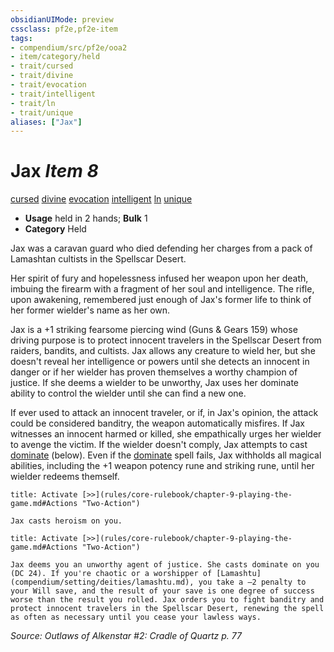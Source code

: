 ```yaml
---
obsidianUIMode: preview
cssclass: pf2e,pf2e-item
tags:
- compendium/src/pf2e/ooa2
- item/category/held
- trait/cursed
- trait/divine
- trait/evocation
- trait/intelligent
- trait/ln
- trait/unique
aliases: ["Jax"]
---
```

# Jax *Item 8*  
[cursed](rules/traits/cursed-gmg.md "Cursed Item Trait")  [divine](rules/traits/divine.md "Divine Tradition Trait")  [evocation](rules/traits/evocation.md "Evocation School Trait")  [intelligent](rules/traits/intelligent-gmg.md "Intelligent Item Trait")  [ln](rules/traits/ln-b1.md "Lawful Neutral Alignment Trait")  [unique](rules/traits/unique.md "Unique Rarity Trait")  

- **Usage** held in 2 hands; **Bulk** 1
- **Category** Held

Jax was a caravan guard who died defending her charges from a pack of Lamashtan cultists in the Spellscar Desert.

Her spirit of fury and hopelessness infused her weapon upon her death, imbuing the firearm with a fragment of her soul and intelligence. The rifle, upon awakening, remembered just enough of Jax's former life to think of her former wielder's name as her own.

Jax is a +1 striking fearsome piercing wind (Guns & Gears 159) whose driving purpose is to protect innocent travelers in the Spellscar Desert from raiders, bandits, and cultists. Jax allows any creature to wield her, but she doesn't reveal her intelligence or powers until she detects an innocent in danger or if her wielder has proven themselves a worthy champion of justice. If she deems a wielder to be unworthy, Jax uses her dominate ability to control the wielder until she can find a new one.

If ever used to attack an innocent traveler, or if, in Jax's opinion, the attack could be considered banditry, the weapon automatically misfires. If Jax witnesses an innocent harmed or killed, she empathically urges her wielder to avenge the victim. If the wielder doesn't comply, Jax attempts to cast [dominate](compendium/spells/dominate.md) (below). Even if the [dominate](compendium/spells/dominate.md) spell fails, Jax withholds all magical abilities, including the +1 weapon potency rune and striking rune, until her wielder redeems themself.

```ad-embed-ability
title: Activate [>>](rules/core-rulebook/chapter-9-playing-the-game.md#Actions "Two-Action")

Jax casts heroism on you.
```

```ad-embed-ability
title: Activate [>>](rules/core-rulebook/chapter-9-playing-the-game.md#Actions "Two-Action")

Jax deems you an unworthy agent of justice. She casts dominate on you (DC 24). If you're chaotic or a worshipper of [Lamashtu](compendium/setting/deities/lamashtu.md), you take a –2 penalty to your Will save, and the result of your save is one degree of success worse than the result you rolled. Jax orders you to fight banditry and protect innocent travelers in the Spellscar Desert, renewing the spell as often as necessary until you cease your lawless ways.
```

*Source: Outlaws of Alkenstar #2: Cradle of Quartz p. 77*
